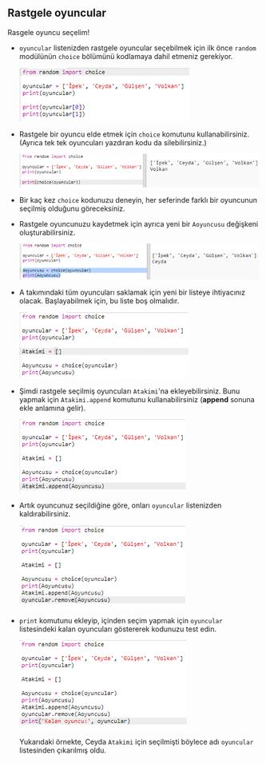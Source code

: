 ## Rastgele oyuncular

Rasgele oyuncu seçelim!

+ `oyuncular` listenizden rastgele oyuncular seçebilmek için ilk önce `random` modülünün `choice` bölümünü kodlamaya dahil etmeniz gerekiyor.
    
    ![ekran görüntüsü](images/team-import-random.png)

+ Rastgele bir oyuncu elde etmek için `choice` komutunu kullanabilirsiniz. (Ayrıca tek tek oyuncuları yazdıran kodu da silebilirsiniz.)
    
    ![ekran görüntüsü](images/team-random-player.png)

+ Bir kaç kez `choice` kodunuzu deneyin, her seferinde farklı bir oyuncunun seçilmiş olduğunu göreceksiniz.

+ Rastgele oyuncunuzu kaydetmek için ayrıca yeni bir `Aoyuncusu` değişkeni oluşturabilirsiniz.
    
    ![ekran görüntüsü](images/team-random-playerA.png)

+ A takımındaki tüm oyuncuları saklamak için yeni bir listeye ihtiyacınız olacak. Başlayabilmek için, bu liste boş olmalıdır.
    
    ![ekran görüntüsü](images/team-teamA.png)

+ Şimdi rastgele seçilmiş oyuncuları `Atakimi`'na ekleyebilirsiniz. Bunu yapmak için `Atakimi.append` komutunu kullanabilirsiniz (**append** sonuna ekle anlamına gelir).
    
    ![ekran görüntüsü](images/team-teamA-add.png)

+ Artık oyuncunuz seçildiğine göre, onları `oyuncular` listenizden kaldırabilirsiniz.
    
    ![ekran görüntüsü](images/team-players-remove.png)

+ `print` komutunu ekleyip, içinden seçim yapmak için `oyuncular` listesindeki kalan oyuncuları göstererek kodunuzu test edin.
    
    ![ekran görüntüsü](images/team-players-remove-test.png)
    
    Yukarıdaki örnekte, Ceyda `Atakimi` için seçilmişti böylece adı `oyuncular` listesinden çıkarılmış oldu.